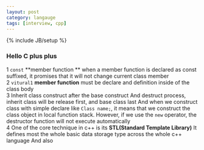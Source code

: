 ```yaml
---
layout: post
category: langauge
tags: [interview, cpp]
---
```

{% include JB/setup %}

### Hello C plus plus ###
1  `const` **member function ** when a member function is declared as const suffixed, it promises that it will not change current class member    
2  `vitural1` **member function** must be declare and definition inside of the class body      
3  Inherit class construct after the base construct And destruct process, inherit class will be release first, and base class last And when we construct class with simple declare like `Class name;`, it means that we construct the class object in local function stack. However, if we use the `new` operator, the destructor function will not execute automatically      
4  One of the core technique in c++ is its **STL\(Standard Template Library\)** It defines most the whole basic data storage type across the whole c++ language And also
